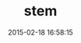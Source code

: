 ---
layout: post
title:  "stem"
repo:   "pvh/stem"
date:   2015-02-18 16:58:15
gemurl: http://github.com/pvh/stem
---